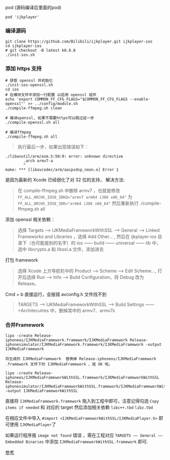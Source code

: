 pod (源码编译后里面的pod)

```
pod 'ijkplayer'
```

### 编译源码
```
git clone https://github.com/Bilibili/ijkplayer.git ijkplayer-ios
cd ijkplayer-ios
# git checkout -B latest k0.8.8
./init-ios.sh
```


### 添加 https 支持
```
# 获取 openssl 并初始化
./init-ios-openssl.sh
cd ios
# 在模块文件中添加一行配置 以启用 openssl 组件
echo 'export COMMON_FF_CFG_FLAGS="$COMMON_FF_CFG_FLAGS --enable-openssl"' >> ../config/module.sh
./compile-ffmpeg.sh clean
```

```
# 编译openssl, 如果不需要https可以跳过这一步
./compile-openssl.sh all

# 编译ffmpeg
./compile-ffmpeg.sh all
```
>执行最后一步，如果出现错误如下： 

```
./libavutil/arm/asm.S:50:9: error: unknown directive
        .arch armv7-a
        ^
make: *** [libavcodec/arm/aacpsdsp_neon.o] Error 1
```
是因为最新的 Xcode 已经弱化了对 32 位的支持， 解决方法:

>在 compile-ffmpeg.sh 中删除 armv7 ，也就是修改 `FF_ALL_ARCHS_IOS8_SDKΩ="armv7 arm64 i386 x86_64"` 为 `FF_ALL_ARCHS_IOS8_SDK="arm64 i386 x86_64"`
然后重新执行 ./compile-ffmpeg.sh all

添加 openssl 相关依赖：

>选择 Targets ——> IJKMediaFrameworkWithSSL ——> General ——> Linked Frameworks and Libraries ，选择 Add Other... , 然后在 ijkplayer-ios 目录下（也可能是别的名字）的 ios —— build —— universal —— lib 中，选中 libcrypto.a 和 libssl.a 文件，添加进去

打包 framework
>选择 Xcode 上方导航栏中的 Product ——> Scheme ——> Edit Scheme..., 打开后选择 Run ——> Info ——> Build Configuration，将 Debug 改为 Release。

Cmd + b 直接运行，会报错 avconfig.h 文件找不到
>TARGETS ——> IJKMediaFrameworkWithSSL ——> Build Settings ——>Architecutres 
中，删掉其中的 armv7、armv7s

### 合并Framework
```
lipo -create Release-iphoneos/IJKMediaFramework.framework/IJKMediaFramework Release-iphonesimulator/IJKMediaFramework.framework/IJKMediaFramework -output IJKMediaFramework

将生成的 IJKMediaFramework  替换掉 Release-iphoneos/IJKMediaFramework .framework 文件下的 IJKMediaFramework ，就 OK 啦。

lipo -create Release-iphoneos/IJKMediaFrameworkWithSSL.framework/IJKMediaFrameworkWithSSL Release-iphonesimulator/IJKMediaFrameworkWithSSL.framework/IJKMediaFrameworkWithSSL -output IJKMediaFrameworkWithSSL
```
直接将 `IJKMediaFramework.framework` 拖入到工程中即可，注意记得勾选 `Copy items if needed` 和 对应的 target
然后添加相关依赖 `libc++.tbd`  `libz.tbd`

在相应文件中导入 `#import <IJKMediaFrameworkWithSSL/IJKMediaPlayer.h>`
即可使用 `IJKMediaPlayer`了

如果运行程序报 `image not found` 错误 ，需在工程对应 `TARGETS —— General —— Embedded Binaries` 中添加 `IJKMediaFrameworkWithSSL.framework` 即可.

[参考](https://www.jianshu.com/p/cc1c0e63f70d)